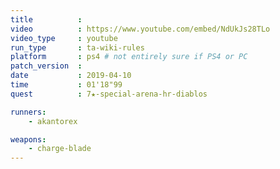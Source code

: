 ```yaml
---
title          :
video          : https://www.youtube.com/embed/NdUkJs28TLo
video_type     : youtube
run_type       : ta-wiki-rules
platform       : ps4 # not entirely sure if PS4 or PC
patch_version  :
date           : 2019-04-10
time           : 01'18"99
quest          : 7★-special-arena-hr-diablos

runners:
    - akantorex

weapons:
    - charge-blade
---
```

